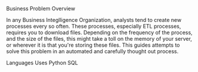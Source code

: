 Business Problem Overview

In any Business Integlligence Organization, analysts tend to create new processes every so often. These processes, especially ETL processes, 
requires you to download files. Depending on the frequency of the process, and the size of the files, this might take a toll on the memory 
of your server, or wherever it is that you're storing these files. This guides attempts to solve this problem in an automated and carefully
thought out process. 


Languages Uses
Python
SQL
